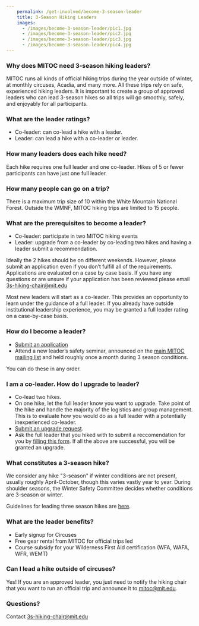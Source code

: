 ```yaml
---
    permalink: /get-involved/become-3-season-leader
    title: 3-Season Hiking Leaders
    images:
      - /images/become-3-season-leader/pic1.jpg
      - /images/become-3-season-leader/pic2.jpg
      - /images/become-3-season-leader/pic3.jpg
      - /images/become-3-season-leader/pic4.jpg
---
```


### Why does MITOC need 3-season hiking leaders?

MITOC runs all kinds of official hiking trips during the year outside of winter, at monthly circuses, Acadia, and many more. All these trips rely on safe, experienced hiking leaders. It is important to create a group of approved leaders who can lead 3-season hikes so all trips will go smoothly, safely, and enjoyably for all participants.

### What are the leader ratings?

*   Co-leader: can co-lead a hike with a leader.
*   Leader: can lead a hike with a co-leader or leader.

### How many leaders does each hike need?

Each hike requires one full leader and one co-leader. Hikes of 5 or fewer participants can have just one full leader.

### How many people can go on a trip?

There is a maximum trip size of 10 within the White Mountain National Forest. Outside the WMNF, MITOC hiking trips are limited to 15 people.

### What are the prerequisites to become a leader?

*   Co-leader: participate in two MITOC hiking events
*   Leader: upgrade from a co-leader by co-leading two hikes and having a leader submit a recommendation.

Ideally the 2 hikes should be on different weekends. However, please submit an application even if you don’t fulfill all of the requirements. Applications are evaluated on a case by case basis. If you have any questions or are unsure if your application has been reviewed please email [3s-hiking-chair@mit.edu](mailto:3s-hiking-chair@mit.edu)

Most new leaders will start as a co-leader. This provides an opportunity to learn under the guidance of a full leader. If you already have outside institutional leadership experience, you may be granted a full leader rating on a case-by-case basis.

### How do I become a leader?

*   [Submit an application](https://mitoc-trips.mit.edu/hiking/leaders/apply/)
*   Attend a new leader’s safety seminar, announced on the [main MITOC mailing list](http://mailman.mit.edu/mailman/listinfo/mitoc) and held roughly once a month during 3 season conditions.

You can do these in any order.

### I am a co-leader. How do I upgrade to leader?

*   Co-lead two hikes.
*   On one hike, let the full leader know you want to upgrade. Take point of the hike and handle the majority of the logistics and group management. This is to evaluate how you would do as a full leader with a potentially inexperienced co-leader.
*   [Submit an upgrade request](https://mitoc-trips.mit.edu/hiking/leaders/apply/).
*    Ask the full leader that you hiked with to submit a reccomendation for you by [filling this form](https://docs.google.com/forms/d/e/1FAIpQLSerbe7SweQodUn_1pi122gUsgw5ckvyw3KGEtoC57cPzWGuhw/viewform?usp=sf_link).
If all the above are successful, you will be granted an upgrade.

### What constitutes a 3-season hike?

We consider any hike "3-season" if winter conditions are not present, usually roughly April-October, though this varies vastly year to year. During shoulder seasons, the Winter Safety Committee decides whether conditions are 3-season or winter.

Guidelines for leading three season hikes are [here](/docs/MITOC_3SeasonHiking.pdf).

### What are the leader benefits?

*   Early signup for Circuses
*   Free gear rental from MITOC for official trips led
*   Course subsidy for your Wilderness First Aid certification (WFA, WAFA, WFR, WEMT)

### Can I lead a hike outside of circuses?

Yes! If you are an approved leader, you just need to notify the hiking chair that you want to run an official trip and announce it to [mitoc@mit.edu](mailto:mitoc@mit.edu).

### Questions?

Contact [3s-hiking-chair@mit.edu](mailto:3s-hiking-chair@mit.edu)
